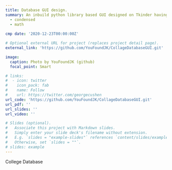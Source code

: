 ```yaml
---
title: Database GUI design.
summary: An inbuild python library based GUI designed on Tkinder having implemented using multithreading. Features include data logging, advanced filtering, persistent storage and admin credential based modification features among other things.
  - condensed
  - math
    
cmp date: '2020-12-23T00:00:00Z'

# Optional external URL for project (replaces project detail page).
external_link: 'https://github.com/YouFoundJK/CollageDatabaseGUI.git'

image:
  caption: Photo by YouFoundJK (github)
  focal_point: Smart

# links:
#  - icon: twitter
#    icon_pack: fab
#    name: Follow
#    url: https://twitter.com/georgecushen
url_code: 'https://github.com/YouFoundJK/CollageDatabaseGUI.git'
url_pdf: ''
url_slides: ''
url_video: ''

# Slides (optional).
#   Associate this project with Markdown slides.
#   Simply enter your slide deck's filename without extension.
#   E.g. `slides = "example-slides"` references `content/slides/example-slides.md`.
#   Otherwise, set `slides = ""`.
# slides: example
---
```


College Database
